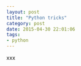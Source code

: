 ```yaml
---
layout: post
title: "Python tricks"
category: post
date: 2015-04-30 22:01:06
tags:
- python
---
```


xxx
